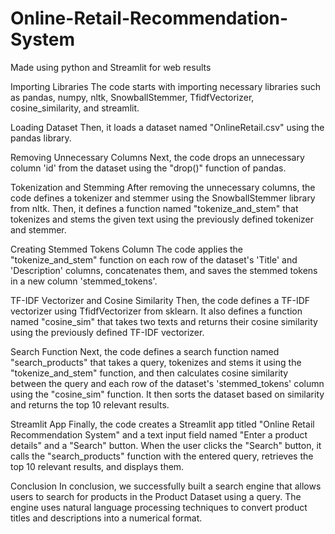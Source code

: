 # Online-Retail-Recommendation-System
Made using python and Streamlit for web results


Importing Libraries
The code starts with importing necessary libraries such as pandas, numpy, nltk, SnowballStemmer, TfidfVectorizer, cosine_similarity, and streamlit.

Loading Dataset
Then, it loads a dataset named "OnlineRetail.csv" using the pandas library.

Removing Unnecessary Columns
Next, the code drops an unnecessary column 'id' from the dataset using the "drop()" function of pandas.

Tokenization and Stemming
After removing the unnecessary columns, the code defines a tokenizer and stemmer using the SnowballStemmer library from nltk. Then, it defines a function named "tokenize_and_stem" that tokenizes and stems the given text using the previously defined tokenizer and stemmer.

Creating Stemmed Tokens Column
The code applies the "tokenize_and_stem" function on each row of the dataset's 'Title' and 'Description' columns, concatenates them, and saves the stemmed tokens in a new column 'stemmed_tokens'.

TF-IDF Vectorizer and Cosine Similarity
Then, the code defines a TF-IDF vectorizer using TfidfVectorizer from sklearn. It also defines a function named "cosine_sim" that takes two texts and returns their cosine similarity using the previously defined TF-IDF vectorizer.

Search Function
Next, the code defines a search function named "search_products" that takes a query, tokenizes and stems it using the "tokenize_and_stem" function, and then calculates cosine similarity between the query and each row of the dataset's 'stemmed_tokens' column using the "cosine_sim" function. It then sorts the dataset based on similarity and returns the top 10 relevant results.


Streamlit App
Finally, the code creates a Streamlit app titled "Online Retail Recommendation System" and a text input field named "Enter a product details" and a "Search" button. When the user clicks the "Search" button, it calls the "search_products" function with the entered query, retrieves the top 10 relevant results, and displays them.



Conclusion
In conclusion, we successfully built a search engine that allows users to search for products in the  Product Dataset using a query. The engine uses natural language processing techniques to convert product titles and descriptions into a numerical format.



